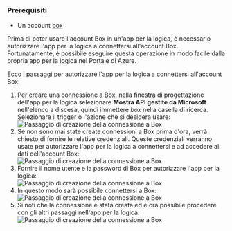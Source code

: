### <a name="prerequisites"></a>Prerequisiti
* Un account [box](http://box.com)  

Prima di poter usare l'account Box in un'app per la logica, è necessario autorizzare l'app per la logica a connettersi all'account Box. Fortunatamente, è possibile eseguire questa operazione in modo facile dalla propria app per la logica nel Portale di Azure.  

Ecco i passaggi per autorizzare l'app per la logica a connettersi all'account Box:  

1. Per creare una connessione a Box, nella finestra di progettazione dell'app per la logica selezionare **Mostra API gestite da Microsoft** nell'elenco a discesa, quindi immettere *box* nella casella di ricerca. Selezionare il trigger o l'azione che si desidera usare:   
   ![Passaggio di creazione della connessione a Box](./media/connectors-create-api-box/box-1.png)  
2. Se non sono mai state create connessioni a Box prima d'ora, verrà chiesto di fornire le relative credenziali. Queste credenziali verranno usate per autorizzare l'app per la logica a connettersi e ad accedere ai dati dell'account Box:  
   ![Passaggio di creazione della connessione a Box](./media/connectors-create-api-box/box-2.png)  
3. Fornire il nome utente e la password di Box per autorizzare l'app per la logica:  
   ![Passaggio di creazione della connessione a Box](./media/connectors-create-api-box/box-3.png)  
4. In questo modo sarà possibile connettersi a Box:  
   ![Passaggio di creazione della connessione a Box](./media/connectors-create-api-box/box-4.png)  
5. Si noti che la connessione è stata creata ed è ora possibile procedere con gli altri passaggi nell'app per la logica:   
   ![Passaggio di creazione della connessione a Box](./media/connectors-create-api-box/box-5.png)  

